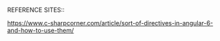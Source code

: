 REFERENCE SITES::

https://www.c-sharpcorner.com/article/sort-of-directives-in-angular-6-and-how-to-use-them/